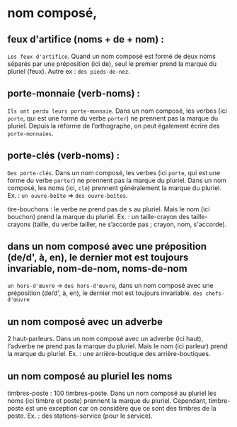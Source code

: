 nom composé, 
===========

## feux d'artifice (noms + de + nom) :

`Les feux d'artifice`. Quand un nom composé est formé de deux noms séparés par une préposition (ici de), seul le premier prend la marque du pluriel (feux). Autre ex : `des pieds-de-nez`.

## porte-monnaie (verb-noms) :

`Ils ont perdu leurs porte-monnaie`. Dans un nom composé, les verbes (ici `porte`, qui est une forme du verbe `porter`) ne prennent pas la marque du pluriel. Depuis la réforme de l’orthographe, on peut également écrire des `porte-monnaies`.

## porte-clés (verb-noms) :

`Des porte-clés`. Dans un nom composé, les verbes (ici `porte`, qui est une forme du verbe `porter`) ne prennent pas la marque du pluriel. Dans un nom composé, les noms (ici, `clé`) prennent généralement la marque du pluriel. Ex. : `un ouvre-boîte` => `des ouvre-boîtes`.

tire-bouchons : le verbe ne prend pas de s au pluriel. Mais le nom (ici bouchon) prend la marque du pluriel. Ex. : un taille-crayon  des taille-crayons (taille, du verbe tailler, ne s’accorde pas ; crayon, nom, s'accorde).

## dans un nom composé avec une préposition (de/d', à, en), le dernier mot est toujours invariable, nom-de-nom, noms-de-nom

`un hors-d'œuvre` -> `des hors-d'œuvre`, dans un nom composé avec une préposition (de/d', à, en), le dernier mot est toujours invariable. 
`des chefs-d'œuvre`

## un nom composé avec un adverbe

2 haut-parleurs. Dans un nom composé avec un adverbe (ici haut), l'adverbe ne prend pas la marque du pluriel. Mais le nom (ici parleur) prend la marque du pluriel. Ex. : une arrière-boutique  des arrière-boutiques.

## un nom composé au pluriel les noms

timbres-poste : 100 timbres-poste. Dans un nom composé au pluriel les noms (ici timbre et poste) prennent la marque du pluriel. Cependant, timbre-poste est une exception car on considère que ce sont des timbres de la poste. Ex. : des stations-service (pour le service).